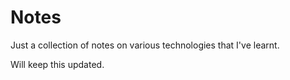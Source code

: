 # Notes

Just a collection of notes on various technologies that I've learnt.

Will keep this updated.
